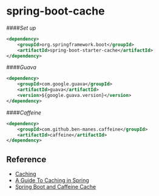 # spring-boot-cache

####*Set up*
```xml
<dependency>
    <groupId>org.springframework.boot</groupId>
    <artifactId>spring-boot-starter-cache</artifactId>
</dependency>
```
####*Guava*
```xml
<dependency>
    <groupId>com.google.guava</groupId>
    <artifactId>guava</artifactId>
    <version>${google.guava.version}</version>
</dependency>
```
####*Caffeine*
```xml
<dependency>
    <groupId>com.github.ben-manes.caffeine</groupId>
    <artifactId>caffeine</artifactId>
</dependency>
```

Reference
--
* [Caching](https://docs.spring.io/spring-boot/docs/current/reference/html/io.html#io.caching)
* [A Guide To Caching in Spring](https://www.baeldung.com/spring-cache-tutorial)
* [Spring Boot and Caffeine Cache](https://www.baeldung.com/spring-boot-caffeine-cache)